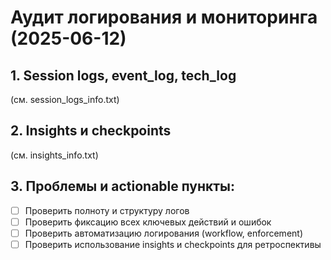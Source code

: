 # Аудит логирования и мониторинга (2025-06-12)

## 1. Session logs, event_log, tech_log

(см. session_logs_info.txt)

## 2. Insights и checkpoints

(см. insights_info.txt)

## 3. Проблемы и actionable пункты:
- [ ] Проверить полноту и структуру логов
- [ ] Проверить фиксацию всех ключевых действий и ошибок
- [ ] Проверить автоматизацию логирования (workflow, enforcement)
- [ ] Проверить использование insights и checkpoints для ретроспективы 